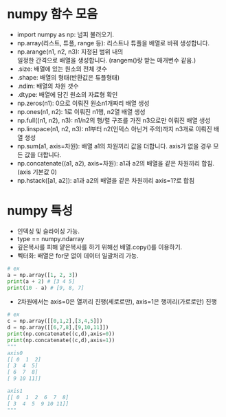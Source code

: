 # numpy 함수 모음
- import numpy as np: 넘피 불러오기.
- np.array(리스트, 튜플, range 등):  리스트나 튜플을 배열로 바꿔 생성합니다.
- np.arange(n1, n2, n3): 지정된 범위 내의  
일정한 간격으로 배열을 생성합니다. 
(rangem()랑 받는 매개변수 같음.)
- .size: 배열에 있는 원소의 전체 갯수
- .shape: 배열의 형태(반환값은 튜플형태)
- .ndim: 배열의 차원 갯수
- .dtype: 배열에 담긴 원소의 자료형 확인
- np.zeros(n1): 0으로 이뤄진 원소n1개짜리 배열 생성
- np.ones(n1, n2): 1로 이뤄진 n1행, n2열 배열 생성
- np.full((n1, n2), n3): n1/n2의 행/렬 구조를 가진 n3으로만 이뤄진 배열 생성
- np.linspace(n1, n2, n3): n1부터 n2(인덱스 아닌거 주의)까지 n3개로 이뤄진 배열 생성
- np.sum(a1, axis=차원): 배열 a1의 차원끼리 값을 더합니다. axis가 없을 경우 모든 값을 더합니다.
- np.concatenate((a1, a2), axis=차원): a1과 a2의 배열을 같은 차원끼리 합침.(axis 기본값 0)
- np.hstack([a1, a2]): a1과 a2의 배열을 같은 차원끼리 axis=1?로 합침

# numpy 특성
- 인덱싱 및 슬라이싱 가능.
- type == numpy.ndarray
- 깊은복사를 피해 얕은복사를 하기 위해선 배열.copy()를 이용하기.
- 벡터화: 배열은 for문 없이 데이터 일괄처리 가능.
```python
# ex
a = np.array([1, 2, 3])
print(a + 2) # [3 4 5]
print(10 - a) # [9, 8, 7]
```
- 2차원에서는 axis=0은 열끼리 진행(세로로만), axis=1은 행끼리(가로로만) 진행
```python
# ex
c = np.array([[0,1,2],[3,4,5]])
d = np.array([[6,7,8],[9,10,11]])
print(np.concatenate((c,d),axis=0))
print(np.concatenate((c,d),axis=1))
"""
axis0
[[ 0  1  2]
[ 3  4  5]
[ 6  7  8]
[ 9 10 11]]

axis1
[[ 0  1  2  6  7  8]
[ 3  4  5  9 10 11]]
"""
```